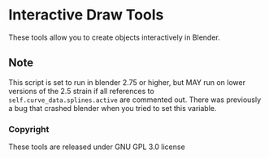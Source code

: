 Interactive Draw Tools
=======================

These tools allow you to create objects interactively in Blender.

## Note
This script is set to run in blender 2.75 or higher, but MAY run on lower versions of the 2.5 strain if all references to `self.curve_data.splines.active` are commented out.  There was previously a bug that crashed blender when you tried to set this variable.


### Copyright
These tools are released under GNU GPL 3.0 license
